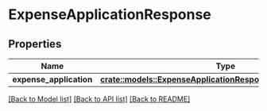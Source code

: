 # ExpenseApplicationResponse

## Properties

Name | Type | Description | Notes
------------ | ------------- | ------------- | -------------
**expense_application** | [**crate::models::ExpenseApplicationResponseExpenseApplication**](expenseApplicationResponse_expense_application.md) |  | 

[[Back to Model list]](../README.md#documentation-for-models) [[Back to API list]](../README.md#documentation-for-api-endpoints) [[Back to README]](../README.md)


